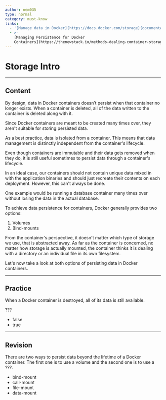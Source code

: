 ```yaml
---
author: nem035
type: normal
category: must-know
links:
  - '[Manage data in Docker](https://docs.docker.com/storage){documentation}'
  - >-
    [Managing Persistence for Docker
    Containers](https://thenewstack.io/methods-dealing-container-storage/){article}
---
```


# Storage Intro


---

## Content

By design, data in Docker containers doesn’t persist when that container no longer exists. When a container is deleted, all of the data written to the container is deleted along with it.

Since Docker containers are meant to be created many times over, they aren't suitable for storing persisted data.

As a best practice, data is isolated from a container. This means that data management is distinctly independent from the container's lifecycle.

Even though containers are immutable and their data gets removed when they do, it is still useful sometimes to persist data through a container's lifecycle.

In an ideal case, our containers should not contain unique data mixed in with the application binaries and should just recreate their contents on each deployment. However, this can't always be done.

One example would be running a database container many times over without losing the data in the actual database.

To achieve data persistence for containers, Docker generally provides two options:

1. Volumes
2. Bind-mounts

From the container's perspective, it doesn't matter which type of storage we use, that is abstracted away. As far as the container is concerned, no matter how storage is actually mounted, the container thinks it is dealing with a directory or an individual file in its own filesystem.

Let's now take a look at both options of persisting data in Docker containers.


---

## Practice

When a Docker container is destroyed, all of its data is still available.

???

* false
* true


---

## Revision

There are two ways to persist data beyond the lifetime of a Docker container. The first one is to use a volume and the second one is to use a ???.

* bind-mount
* call-mount
* file-mount
* data-mount
